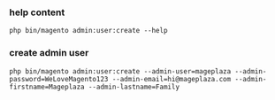 ### help content
`php bin/magento admin:user:create --help`

### create admin user
`php bin/magento admin:user:create --admin-user=mageplaza --admin-password=WeLoveMagento123 --admin-email=hi@mageplaza.com --admin-firstname=Mageplaza --admin-lastname=Family`